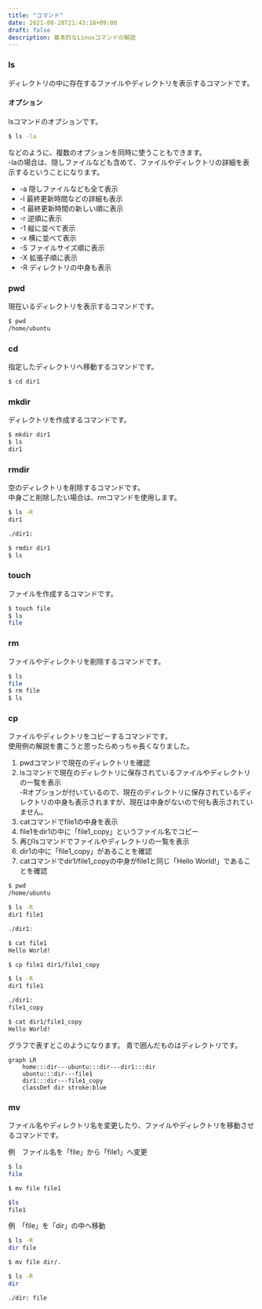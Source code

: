 ```yaml
---
title: "コマンド"
date: 2021-08-28T21:43:18+09:00
draft: false
description: 基本的なLinuxコマンドの解説
---
```


### ls  
ディレクトリの中に存在するファイルやディレクトリを表示するコマンドです。
#### オプション
lsコマンドのオプションです。
```bash
$ ls -la
```
などのように、複数のオプションを同時に使うこともできます。  
-laの場合は、隠しファイルなども含めて、ファイルやディレクトリの詳細を表示するということになります。
+ -a 隠しファイルなども全て表示
+ -l 最終更新時間などの詳細も表示
+ -t 最終更新時間の新しい順に表示
+ -r 逆順に表示
+ -1 縦に並べて表示
+ -x 横に並べて表示
+ -S ファイルサイズ順に表示
+ -X 拡張子順に表示
+ -R ディレクトリの中身も表示
### pwd  
現在いるディレクトリを表示するコマンドです。
```bash
$ pwd
/home/ubuntu
```
### cd  
指定したディレクトリへ移動するコマンドです。
```bash
$ cd dir1
```
### mkdir  
ディレクトリを作成するコマンドです。
```bash
$ mkdir dir1
$ ls
dir1
```
### rmdir  
空のディレクトリを削除するコマンドです。  
中身ごと削除したい場合は、rmコマンドを使用します。
```bash
$ ls -R
dir1

./dir1:

$ rmdir dir1
$ ls

```
### touch  
ファイルを作成するコマンドです。
```bash
$ touch file
$ ls
file
```
### rm  
ファイルやディレクトリを削除するコマンドです。
```bash
$ ls
file
$ rm file
$ ls

```
### cp  
ファイルやディレクトリをコピーするコマンドです。  
使用例の解説を書こうと思ったらめっちゃ長くなりました。
1. pwdコマンドで現在のディレクトリを確認  
2. lsコマンドで現在のディレクトリに保存されているファイルやディレクトリの一覧を表示  
-Rオプションが付いているので、現在のディレクトリに保存されているディレクトリの中身も表示されますが、現在は中身がないので何も表示されていません。
3. catコマンドでfile1の中身を表示  
4. file1をdir1の中に「file1_copy」というファイル名でコピー  
5. 再びlsコマンドでファイルやディレクトリの一覧を表示  
6. dir1の中に「file1_copy」があることを確認  
7. catコマンドでdir1/file1_copyの中身がfile1と同じ「Hello World!」であることを確認 
```bash
$ pwd
/home/ubuntu

$ ls -R
dir1 file1

./dir1:

$ cat file1
Hello World!

$ cp file1 dir1/file1_copy

$ ls -R
dir1 file1

./dir1:
file1_copy

$ cat dir1/file1_copy
Hello World!
```
グラフで表すとこのようになります。  青で囲んだものはディレクトリです。
```mermaid
graph LR
	home:::dir---ubuntu:::dir---dir1:::dir
	ubuntu:::dir---file1
	dir1:::dir---file1_copy
	classDef dir stroke:blue
```
### mv
ファイル名やディレクトリ名を変更したり、ファイルやディレクトリを移動させるコマンドです。  

例　ファイル名を「file」から「file1」へ変更
```bash
$ ls
file

$ mv file file1

$ls
file1
```

例　「file」を「dir」の中へ移動
```bash
$ ls -R
dir file

$ mv file dir/.

$ ls -R
dir

./dir: file
```